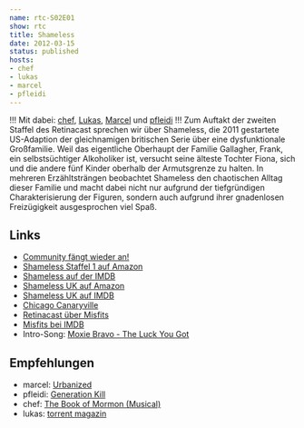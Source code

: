 ```yaml
---
name: rtc-S02E01
show: rtc
title: Shameless
date: 2012-03-15
status: published
hosts:
- chef
- lukas
- marcel
- pfleidi
---
```

!!!
Mit dabei: [chef](https://twitter.com/grischder), [Lukas](https://twitter.com/blubser), [Marcel](https://twitter.com/xartas) und [pfleidi](https://twitter.com/pfleidi)
!!!
Zum Auftakt der zweiten Staffel des Retinacast sprechen wir über Shameless, die 2011 gestartete US-Adaption der gleichnamigen britischen Serie über eine dysfunktionale Großfamilie. Weil das eigentliche Oberhaupt der Familie Gallagher, Frank, ein selbstsüchtiger Alkoholiker ist, versucht seine älteste Tochter Fiona, sich und die andere fünf Kinder oberhalb der Armutsgrenze zu halten. In mehreren Erzähltsträngen beobachtet Shameless den chaotischen Alltag dieser Familie und macht dabei nicht nur aufgrund der tiefgründigen Charakterisierung der Figuren, sondern auch aufgrund ihrer gnadenlosen Freizügigkeit ausgesprochen viel Spaß.

## Links

- [Community fängt wieder an!](http://insidetv.ew.com/2012/02/21/community-return-date/)
- [Shameless Staffel 1 auf Amazon](http://www.amazon.de/Shameless-Complete-William-H-Macy/dp/B006PR3108)
- [Shameless auf der IMDB](http://www.imdb.com/title/tt1586680/)
- [Shameless UK auf Amazon](http://www.amazon.de/Shameless-Series-Standard-Edition-Import/dp/B000EBGGLW)
- [Shameless UK auf IMDB](http://www.amazon.de/Shameless-Series-Standard-Edition-Import/dp/B000EBGGLW)
- [Chicago Canaryville](http://maps.google.de/maps?client=safari&rls=en&oe=UTF-8&redir_esc=&q=chicago+canaryville&um=1&ie=UTF-8&hq=&hnear=0x880e2e9e54a6c761:0x9ec715935f03f847,Canaryville,+Chicago,+IL,+USA&gl=de&ei=ohddT_m4CY_EswbB2YyrDA&sa=X&oi=geocode_result&ct=title&resnum=1&ved=0CCUQ8gEwAA)
- [Retinacast über Misfits](https://secure.retinacast.de/rtc-s01e03-misfits/)
- [Misfits bei IMDB](http://www.imdb.com/title/tt1548850/)
- Intro-Song: [Moxie Bravo - The Luck You Got](http://www.amazon.de/The-Luck-You-Got/dp/B006LO687S/ref=sr_1_1?ie=UTF8&qid=1331480034&sr=8-1)

## Empfehlungen

- marcel: [Urbanized](http://www.amazon.de/PLEXIFILM-Urbanized-DVD-E/dp/B005YFGJ8S)
- pfleidi: [Generation Kill](http://www.amazon.de/Generation-Kill-UK-Import-DVDs/dp/B001IWELH2/ref=sr_1_1?ie=UTF8&qid=1331473317&sr=8-1)
- chef: [The Book of Mormon (Musical)](http://www.amazon.de/Book-Mormon-Original-Cast-Recording/dp/B004X1M4DS/ref=sr_1_1?ie=UTF8&qid=1331474571&sr=8-1)
- lukas: [torrent magazin](http://torrent-magazin.de)
